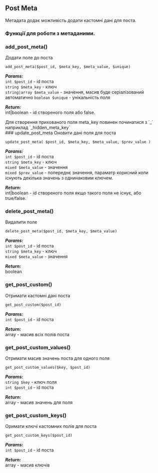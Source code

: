 ## Post Meta
Метадата додає можливість додати кастомні дані для поста. 

### Функції для роботи з метаданими.

### add_post_meta()
Додати поле до поста

`add_post_meta($post_id, $meta_key, $meta_value, $unique)`
  
***Params:***  
`int $post_id` - id поста  
`string $meta_key` - ключ  
`string|array $meta_value` - значення, масив буде серіалізований автоматично
`boolean $unique` - унікальність поля  

***Return:***  
int|boolean - id створеного поля або false.  

<aside class="notice">
Для створення прихованого поля meta_key повинен починатися з `_` наприклад `_hidden_meta_key`
</aside>
### update_post_meta
Оновити дані поля для поста

`update_post_meta( $post_id, $meta_key, $meta_value, $prev_value )`


***Params:***  
`int $post_id` - id поста  
`string $meta_key` - ключ  
`mixed $meta_value` - значення  
`mixed $prev_value` - попереднє значення, параматр корисний коли існують декілька
значень з однинаковим ключем.

***Return:***  
int|boolean - id створеного поля якщо такого поля не існує, або true/false.  


### delete_post_meta()
Видалити поле

`delete_post_meta($post_id, $meta_key, $meta_value)`

***Params:***  
`int $post_id` - id поста  
`string $meta_key` - ключ  
`mixed $meta_value` - значення  

***Return:***  
boolean  

### get_post_custom()
Отримати кастомні дані поста

`get_post_custom($post_id)`

***Params:***  
`int $post_id` - id поста  

***Return:***  
array - масив всіх полів поста

### get_post_custom_values()
Отримати масив значень поста для одного поля

`get_post_custom_values($key, $post_id)`

***Params:***  
`string $key` - ключ поля  
`int $post_id` - id поста  

***Return:***  
array - масив значень для поля


### get_post_custom_keys()
Оримати ключі кастомних полів для поста

`get_post_custom_keys($post_id)`  

***Params:***  
`int $post_id` - id поста  

***Return:***  
array - масив ключів

